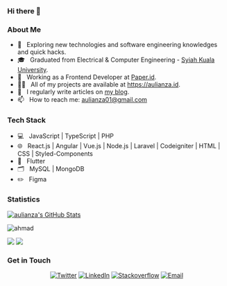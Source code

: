 ### Hi there 👋

<h3>About Me </h3>

- 🤔 &nbsp; Exploring new technologies and software engineering knowledges and quick hacks.
- 🎓 &nbsp; Graduated from Electrical & Computer Engineering - [Syiah Kuala University](https://unsyiah.ac.id).
- 💼 &nbsp; Working as a Frontend Developer at [Paper.id](https://paper.id).
- 👨‍💻 &nbsp; All of my projects are available at https://aulianza.id.
- 📝 &nbsp; I regularly write articles on [my blog](https://aulianza.id/blog).
- 📫 &nbsp; How to reach me: aulianza01@gmail.com

<h3>Tech Stack</h3>

- 💻 &nbsp; JavaScript | TypeScript | PHP
- 🌐 &nbsp; React.js | Angular | Vue.js | Node.js | Laravel | Codeigniter | HTML | CSS | Styled-Components
- 📱 &nbsp; Flutter
- 🗂️ &nbsp; MySQL | MongoDB
- ✏️ &nbsp; Figma 

<h3>Statistics</h3>

[![aulianza's GitHub Stats](https://github-readme-stats.vercel.app/api?username=aulianza&show_icons=true)](https://github.com/aulianza)

<p><img align="center" src="https://github-readme-streak-stats.herokuapp.com/?user=aulianza&" alt="ahmad" /></p>

[![](https://komarev.com/ghpvc/?username=aulianza&color=blue&label=Profile%20Views)](https://github.com/aulianza/aulianza)
[![](https://img.shields.io/github/followers/aulianza?label=GitHub%20Followers)](https://github.com/aulianza)

<h3> Get in Touch </h3>

<p align="center">
<a href="https://instagram.com/aulianza" target="blank"><img alt="Twitter" src="https://img.shields.io/badge/instagram-gray?style=flat-square&logo=instagram"/></a>
<a href="https://www.linkedin.com/in/aulianza/"><img alt="LinkedIn" src="https://img.shields.io/badge/LinkedIn-gray?style=flat-square&logo=linkedin"></a>
<a href="https://stackoverflow.com/users/12729595/aulianza"><img alt="Stackoverflow" src="https://img.shields.io/badge/Stackoverflow-gray?style=flat-square&logo=stackoverflow"></a>
<a href="mailto:aulianza01@gmail.com"><img alt="Email" src="https://img.shields.io/badge/Email-aulianza01@gmail.com-blue?style=flat-square&logo=gmail"></a>
</p>



